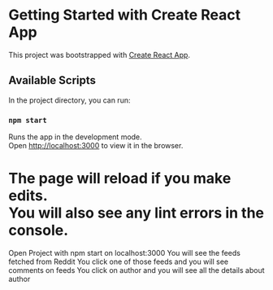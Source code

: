 # Getting Started with Create React App

This project was bootstrapped with [Create React App](https://github.com/facebook/create-react-app).

## Available Scripts

In the project directory, you can run:

### `npm start`

Runs the app in the development mode.\
Open [http://localhost:3000](http://localhost:3000) to view it in the browser.

The page will reload if you make edits.\
You will also see any lint errors in the console.
===========================================================
Open Project with npm start on localhost:3000
You will see the feeds fetched from Reddit
You click one of those feeds 
and you will see comments on feeds You click on author and you will see all the details about author
